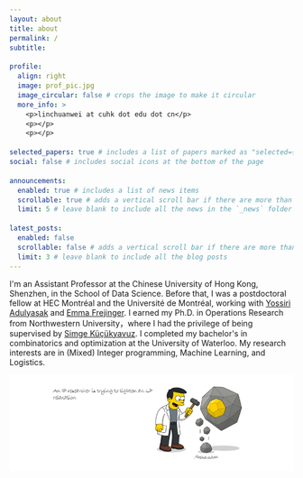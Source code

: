 ```yaml
---
layout: about
title: about
permalink: /
subtitle: 

profile:
  align: right
  image: prof_pic.jpg
  image_circular: false # crops the image to make it circular
  more_info: >
    <p>linchuanwei at cuhk dot edu dot cn</p>
    <p></p>
    <p></p>

selected_papers: true # includes a list of papers marked as "selected={true}"
social: false # includes social icons at the bottom of the page

announcements:
  enabled: true # includes a list of news items
  scrollable: true # adds a vertical scroll bar if there are more than 3 news items
  limit: 5 # leave blank to include all the news in the `_news` folder

latest_posts:
  enabled: false
  scrollable: false # adds a vertical scroll bar if there are more than 3 new posts items
  limit: 3 # leave blank to include all the blog posts
---
```


I'm an Assistant Professor at the Chinese University of Hong Kong, Shenzhen, in the School of Data Science. Before that, I was a postdoctoral fellow at HEC Montréal and the Université de Montréal, working with [Yossiri Adulyasak](https://www.hec.ca/en/profs/yossiri.adulyasak.html) and [Emma Frejinger](https://www.emmafrejinger.org). I earned my Ph.D. in Operations Research from Northwestern University，where I had the privilege of being supervised by [Simge Küçükyavuz](https://users.iems.northwestern.edu/~simge/index.html). I completed my bachelor's in combinatorics and optimization at the University of Waterloo. My research interests are in (Mixed) Integer programming, Machine Learning, and Logistics. 

<div align="center">
  <img src="../assets/img/comic (2).png" alt="comic" width="600"/>
</div>



